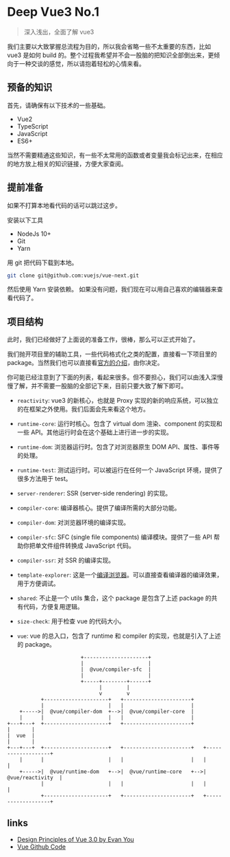# Deep Vue3 No.1

> 深入浅出，全面了解 vue3

我们主要以大致掌握总流程为目的，所以我会省略一些不太重要的东西，比如 vue3 是如何 build 的。整个过程我希望并不会一股脑的把知识全部倒出来，更倾向于一种交谈的感觉，所以请抱着轻松的心情来看。

## 预备的知识

首先，请确保有以下技术的一些基础。

- Vue2
- TypeScript
- JavaScript
- ES6+

当然不需要精通这些知识，有一些不太常用的函数或者变量我会标记出来，在相应的地方放上相关的知识链接，方便大家查阅。

## 提前准备

如果不打算本地看代码的话可以跳过这步。

安装以下工具

- NodeJs 10+
- Git
- Yarn

用 git 把代码下载到本地。

```bash
git clone git@github.com:vuejs/vue-next.git
```

然后使用 Yarn 安装依赖。
如果没有问题，我们现在可以用自己喜欢的编辑器来查看代码了。

## 项目结构

此时，我们已经做好了上面说的准备工作，很棒，那么可以正式开始了。

我们抛开项目里的辅助工具，一些代码格式化之类的配置，直接看一下项目里的 package。当然我们也可以直接看[官方的介绍](./contributing.md)，由你决定。

你可能已经注意到了下面的列表，看起来很多。但不要担心，我们可以由浅入深慢慢了解，并不需要一股脑的全部记下来，目前只要大致了解下即可。

- `reactivity`: vue3 的新核心，也就是 Proxy 实现的新的响应系统，可以独立的在框架之外使用。我们后面会先来看这个地方。

- `runtime-core`: 运行时核心。包含了 virtual dom 渲染、component 的实现和一些 API。其他运行时会在这个基础上进行进一步的实现。

- `runtime-dom`: 浏览器运行时。包含了对浏览器原生 DOM API、属性、事件等的处理。

- `runtime-test`: 测试运行时。可以被运行在任何一个 JavaScript 环境，提供了很多方法用于 test。

- `server-renderer`: SSR (server-side rendering) 的实现。

- `compiler-core`: 编译器核心。提供了编译所需的大部分功能。

- `compiler-dom`: 对浏览器环境的编译实现。

- `compiler-sfc`: SFC (single file components) 编译模块。提供了一些 API 帮助你把单文件组件转换成 JavaScript 代码。

- `compiler-ssr`: 对 SSR 的编译实现。

- `template-explorer`: 这是一个[编译浏览器][1]。可以直接查看编译器的编译效果，用于方便调试。

- `shared`: 不止是一个 utils 集合，这个 package 是包含了上述 package 的共有代码，方便复用逻辑。

- `size-check`: 用于检查 vue 的代码大小。

- `vue`: vue 的总入口，包含了 runtime 和 compiler 的实现，也就是引入了上述的 package。

```
                        +---------------------+
                        |                     |
                        |  @vue/compiler-sfc  |
                        |                     |
                        +-----+--------+------+
                              |        |
                              v        v
           +---------------------+   +----------------------+
           |                     |   |                      |
    +----->|  @vue/compiler-dom  +-->|  @vue/compiler-core  |
    |      |                     |   |                      |
+---+---+  +---------------------+   +----------------------+
|       |
|  vue  |
|       |
+---+---+  +---------------------+   +----------------------+   +-------------------+
    |      |                     |   |                      |   |                   |
    +----->|  @vue/runtime-dom   +-->|  @vue/runtime-core   +-->|  @vue/reactivity  |
           |                     |   |                      |   |                   |
           +---------------------+   +----------------------+   +-------------------+
```

## links

- [Design Principles of Vue 3.0 by Evan You](https://www.youtube.com/watch?v=WLpLYhnGqPA)
- [Vue Github Code](https://github.com/vuejs/vue-next)

[1]: https://vue-next-template-explorer.netlify.app/#%7B%22src%22%3A%22%3Cdiv%3E%7B%7Ba%2B1%7D%7D%3C%2Fdiv%3E%22%2C%22ssr%22%3Afalse%2C%22options%22%3A%7B%22mode%22%3A%22module%22%2C%22prefixIdentifiers%22%3Afalse%2C%22optimizeBindings%22%3Atrue%2C%22hoistStatic%22%3Afalse%2C%22cacheHandlers%22%3Afalse%2C%22scopeId%22%3Anull%7D%7D
